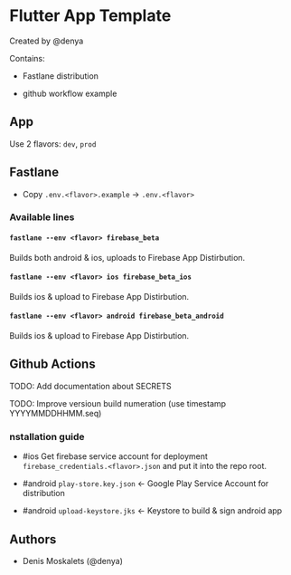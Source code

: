 # Flutter App Template

Created by @denya

Contains:

* Fastlane distribution

* github workflow example

## App

Use 2 flavors: `dev`, `prod`

## Fastlane

* Copy `.env.<flavor>.example` -> `.env.<flavor>`

### Available lines

#### `fastlane --env <flavor> firebase_beta`

Builds both android & ios, uploads to Firebase App Distirbution.

#### `fastlane --env <flavor> ios firebase_beta_ios`

Builds ios & upload to Firebase App Distirbution.

#### `fastlane --env <flavor> android firebase_beta_android`

Builds ios & upload to Firebase App Distirbution.

## Github Actions

TODO: Add documentation about SECRETS

TODO: Improve versioun build numeration (use timestamp YYYYMMDDHHMM.seq)

### nstallation guide

* #ios Get firebase service account for deployment `firebase_credentials.<flavor>.json` and put it into the repo root.

* #android `play-store.key.json` ← Google Play Service Account for distribution

* #android `upload-keystore.jks` ← Keystore to build & sign android app

## Authors

* Denis Moskalets (@denya)
